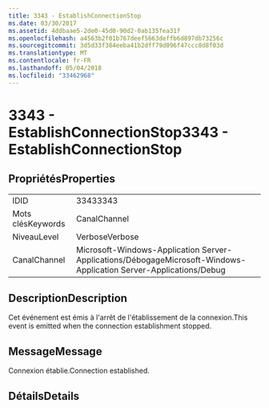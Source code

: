 ```yaml
---
title: 3343 - EstablishConnectionStop
ms.date: 03/30/2017
ms.assetid: 4ddbaae5-2de0-45d0-90d2-0ab135fea31f
ms.openlocfilehash: a4563b2f01b767deef5663deffb6d897db73256c
ms.sourcegitcommit: 3d5d33f384eeba41b2dff79d096f47ccc8d8f03d
ms.translationtype: MT
ms.contentlocale: fr-FR
ms.lasthandoff: 05/04/2018
ms.locfileid: "33462968"
---
```

# <a name="3343---establishconnectionstop"></a><span data-ttu-id="a5c90-102">3343 - EstablishConnectionStop</span><span class="sxs-lookup"><span data-stu-id="a5c90-102">3343 - EstablishConnectionStop</span></span>
## <a name="properties"></a><span data-ttu-id="a5c90-103">Propriétés</span><span class="sxs-lookup"><span data-stu-id="a5c90-103">Properties</span></span>  
  
|||  
|-|-|  
|<span data-ttu-id="a5c90-104">ID</span><span class="sxs-lookup"><span data-stu-id="a5c90-104">ID</span></span>|<span data-ttu-id="a5c90-105">3343</span><span class="sxs-lookup"><span data-stu-id="a5c90-105">3343</span></span>|  
|<span data-ttu-id="a5c90-106">Mots clés</span><span class="sxs-lookup"><span data-stu-id="a5c90-106">Keywords</span></span>|<span data-ttu-id="a5c90-107">Canal</span><span class="sxs-lookup"><span data-stu-id="a5c90-107">Channel</span></span>|  
|<span data-ttu-id="a5c90-108">Niveau</span><span class="sxs-lookup"><span data-stu-id="a5c90-108">Level</span></span>|<span data-ttu-id="a5c90-109">Verbose</span><span class="sxs-lookup"><span data-stu-id="a5c90-109">Verbose</span></span>|  
|<span data-ttu-id="a5c90-110">Canal</span><span class="sxs-lookup"><span data-stu-id="a5c90-110">Channel</span></span>|<span data-ttu-id="a5c90-111">Microsoft-Windows-Application Server-Applications/Débogage</span><span class="sxs-lookup"><span data-stu-id="a5c90-111">Microsoft-Windows-Application Server-Applications/Debug</span></span>|  
  
## <a name="description"></a><span data-ttu-id="a5c90-112">Description</span><span class="sxs-lookup"><span data-stu-id="a5c90-112">Description</span></span>  
 <span data-ttu-id="a5c90-113">Cet événement est émis à l'arrêt de l'établissement de la connexion.</span><span class="sxs-lookup"><span data-stu-id="a5c90-113">This event is emitted when the connection establishment stopped.</span></span>  
  
## <a name="message"></a><span data-ttu-id="a5c90-114">Message</span><span class="sxs-lookup"><span data-stu-id="a5c90-114">Message</span></span>  
 <span data-ttu-id="a5c90-115">Connexion établie.</span><span class="sxs-lookup"><span data-stu-id="a5c90-115">Connection established.</span></span>  
  
## <a name="details"></a><span data-ttu-id="a5c90-116">Détails</span><span class="sxs-lookup"><span data-stu-id="a5c90-116">Details</span></span>
